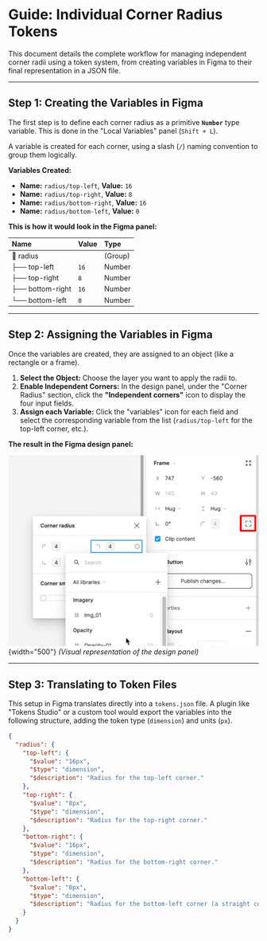 # Guide: Individual Corner Radius Tokens

This document details the complete workflow for managing independent corner radii using a token system, from creating variables in Figma to their final representation in a JSON file.

---

## Step 1: Creating the Variables in Figma

The first step is to define each corner radius as a primitive **`Number`** type variable. This is done in the "Local Variables" panel (`Shift + L`).

A variable is created for each corner, using a slash (`/`) naming convention to group them logically.

**Variables Created:**

- **Name:** `radius/top-left`, **Value:** `16`
- **Name:** `radius/top-right`, **Value:** `8`
- **Name:** `radius/bottom-right`, **Value:** `16`
- **Name:** `radius/bottom-left`, **Value:** `0`

**This is how it would look in the Figma panel:**

| Name             | Value | Type    |
| :--------------- | :---- | :------ |
| 🔽 radius        |       | (Group) |
| ├── top-left     | `16`  | Number  |
| ├── top-right    | `8`   | Number  |
| ├── bottom-right | `16`  | Number  |
| └── bottom-left  | `0`   | Number  |

---

## Step 2: Assigning the Variables in Figma

Once the variables are created, they are assigned to an object (like a rectangle or a frame).

1. **Select the Object:** Choose the layer you want to apply the radii to.
2. **Enable Independent Corners:** In the design panel, under the "Corner Radius" section, click the **"Independent corners"** icon to display the four input fields.
3. **Assign each Variable:** Click the "variables" icon for each field and select the corresponding variable from the list (`radius/top-left` for the top-left corner, etc.).

**The result in the Figma design panel:**

![Figma Corner Radius panel with variables assigned to each corner.](images/individual_corner_radius_tokens.png){width="500"}
_(Visual representation of the design panel)_

---

## Step 3: Translating to Token Files

This setup in Figma translates directly into a `tokens.json` file. A plugin like "Tokens Studio" or a custom tool would export the variables into the following structure, adding the token type (`dimension`) and units (`px`).

```json
{
  "radius": {
    "top-left": {
      "$value": "16px",
      "$type": "dimension",
      "$description": "Radius for the top-left corner."
    },
    "top-right": {
      "$value": "8px",
      "$type": "dimension",
      "$description": "Radius for the top-right corner."
    },
    "bottom-right": {
      "$value": "16px",
      "$type": "dimension",
      "$description": "Radius for the bottom-right corner."
    },
    "bottom-left": {
      "$value": "0px",
      "$type": "dimension",
      "$description": "Radius for the bottom-left corner (a straight corner)."
    }
  }
}
```
